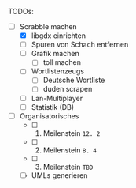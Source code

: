 TODOs:
- [ ] Scrabble machen
  - [x] libgdx einrichten
  - [ ] Spuren von Schach entfernen
  - [ ] Grafik machen
    - [ ] toll machen
  - [ ] Wortlistenzeugs
    - [ ] Deutsche Wortliste
    - [ ] duden scrapen
  - [ ] Lan-Multiplayer
  - [ ] Statistik (DB)
- [ ] Organisatorisches
  - [ ] 1. Meilenstein `12. 2`
  - [ ] 2. Meilenstein `8. 4`
  - [ ] 3. Meilenstein `TBD`
  - [ ] UMLs generieren
